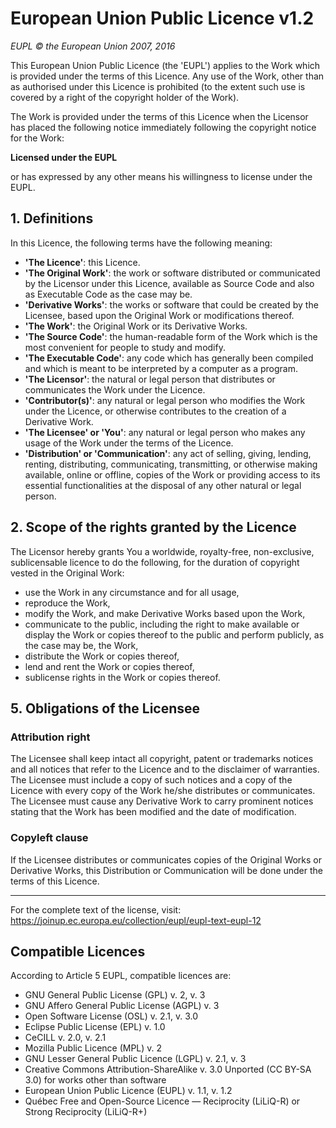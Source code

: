 # European Union Public Licence v1.2

*EUPL © the European Union 2007, 2016*

This European Union Public Licence (the 'EUPL') applies to the Work which is provided under the terms of this Licence. Any use of the Work, other than as authorised under this Licence is prohibited (to the extent such use is covered by a right of the copyright holder of the Work).

The Work is provided under the terms of this Licence when the Licensor has placed the following notice immediately following the copyright notice for the Work:

**Licensed under the EUPL**

or has expressed by any other means his willingness to license under the EUPL.

## 1. Definitions

In this Licence, the following terms have the following meaning:

* **'The Licence'**: this Licence.
* **'The Original Work'**: the work or software distributed or communicated by the Licensor under this Licence, available as Source Code and also as Executable Code as the case may be.
* **'Derivative Works'**: the works or software that could be created by the Licensee, based upon the Original Work or modifications thereof.
* **'The Work'**: the Original Work or its Derivative Works.
* **'The Source Code'**: the human-readable form of the Work which is the most convenient for people to study and modify.
* **'The Executable Code'**: any code which has generally been compiled and which is meant to be interpreted by a computer as a program.
* **'The Licensor'**: the natural or legal person that distributes or communicates the Work under the Licence.
* **'Contributor(s)'**: any natural or legal person who modifies the Work under the Licence, or otherwise contributes to the creation of a Derivative Work.
* **'The Licensee' or 'You'**: any natural or legal person who makes any usage of the Work under the terms of the Licence.
* **'Distribution' or 'Communication'**: any act of selling, giving, lending, renting, distributing, communicating, transmitting, or otherwise making available, online or offline, copies of the Work or providing access to its essential functionalities at the disposal of any other natural or legal person.

## 2. Scope of the rights granted by the Licence

The Licensor hereby grants You a worldwide, royalty-free, non-exclusive, sublicensable licence to do the following, for the duration of copyright vested in the Original Work:

* use the Work in any circumstance and for all usage,
* reproduce the Work,
* modify the Work, and make Derivative Works based upon the Work,
* communicate to the public, including the right to make available or display the Work or copies thereof to the public and perform publicly, as the case may be, the Work,
* distribute the Work or copies thereof,
* lend and rent the Work or copies thereof,
* sublicense rights in the Work or copies thereof.

## 5. Obligations of the Licensee

### Attribution right
The Licensee shall keep intact all copyright, patent or trademarks notices and all notices that refer to the Licence and to the disclaimer of warranties. The Licensee must include a copy of such notices and a copy of the Licence with every copy of the Work he/she distributes or communicates. The Licensee must cause any Derivative Work to carry prominent notices stating that the Work has been modified and the date of modification.

### Copyleft clause
If the Licensee distributes or communicates copies of the Original Works or Derivative Works, this Distribution or Communication will be done under the terms of this Licence.

---

For the complete text of the license, visit: https://joinup.ec.europa.eu/collection/eupl/eupl-text-eupl-12

## Compatible Licences

According to Article 5 EUPL, compatible licences are:

* GNU General Public License (GPL) v. 2, v. 3
* GNU Affero General Public License (AGPL) v. 3
* Open Software License (OSL) v. 2.1, v. 3.0
* Eclipse Public License (EPL) v. 1.0
* CeCILL v. 2.0, v. 2.1
* Mozilla Public Licence (MPL) v. 2
* GNU Lesser General Public Licence (LGPL) v. 2.1, v. 3
* Creative Commons Attribution-ShareAlike v. 3.0 Unported (CC BY-SA 3.0) for works other than software
* European Union Public Licence (EUPL) v. 1.1, v. 1.2
* Québec Free and Open-Source Licence — Reciprocity (LiLiQ-R) or Strong Reciprocity (LiLiQ-R+)